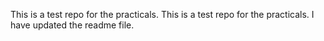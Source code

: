 This is a test repo for the practicals.
This is a test repo for the practicals. I have updated the readme file.

